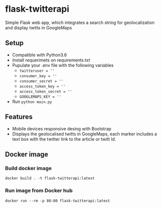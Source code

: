 # flask-twitterapi

Simple Flask web app, which integrates a search string for geolocalization and display twitts in GoogleMaps

## Setup

* Compatible with Python3.6
* Install requerimets on requirements.txt
* Pupulate your .env file with the following variables
    * `twitteruser = ''`
    * `consumer_key = ''`
    * `consumer_secret = ''`
    * `access_token_key = ''`
    * `access_token_secret = ''`
    * `GOOGLEMAPS_KEY = ''`
* Run `python main.py`

## Features

* Mobile devices responsive desing with Bootstrap
* Displays the geolocalised twitts in GoogleMaps, each marker includes a text box with the twitter link to the article or twitt Id.

## Docker image

### Build docker image

`docker build . -t flask-twitterapi:latest`

### Run image from Docker hub

`docker run --rm -p 80:80 flask-twitterapi:latest`
